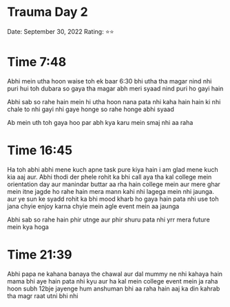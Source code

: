# Trauma Day 2

Date: September 30, 2022
Rating: ⭐⭐

# Time 7:**48**

Abhi mein utha hoon waise toh ek baar 6:30 bhi utha tha magar nind nhi puri hui toh dubara so gaya tha magar abh meri syaad nind puri ho gayi hain

Abhi sab so rahe hain mein hi utha hoon nana pata nhi kaha hain hain ki nhi chale to nhi gayi nhi gaye honge so rahe honge abhi syaad 

Ab mein uth toh gaya hoo par abh kya karu mein smaj nhi aa raha

# Time 16:45

Ha toh abhi abhi mene kuch apne task pure kiya hain i am glad mene kuch kia aaj aur. Abhi thodi der phele rohit ka bhi call aya tha kal college mein orientation day aur manindar buttar aa rha hain college mein aur mere ghar mein itne jagde ho rahe hain mera mann kahi nhi lagega mein nhi jaunga. aur ye sun ke syadd rohit ka bhi mood kharb ho gaya hain pata nhi use toh jana chyie enjoy karna chyie mein agle event mein aa jaunga 

Abhi sab so rahe hain phir utnge aur phir shuru pata nhi yrr mera future mein kya hoga

# Time 21:39

Abhi papa ne kahana banaya the chawal aur dal mummy ne nhi kahaya hain mama bhi aye hain pata nhi kyu aur ha kal mein college event mein ja raha hoon subh 12bje jayenge hum anshuman bhi aa raha hain aaj ka din kahrab tha magr raat utni bhi nhi